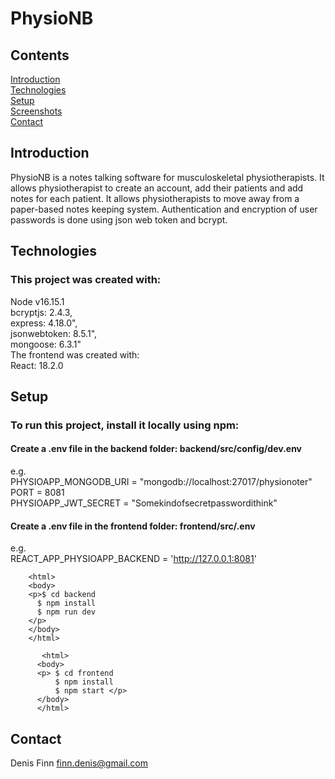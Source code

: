 # PhysioNB
## Contents
[Introduction](#introduction)  
[Technologies](#technologies)  
[Setup](#setup)  
[Screenshots](#screenshots)  
[Contact](#contact)  

## Introduction
PhysioNB is a notes talking software for musculoskeletal physiotherapists. It allows physiotherapist to create an account, add their patients and add notes for each patient. It allows physiotherapists to move away from a paper-based notes keeping system.
Authentication and encryption of user passwords is done using json web token and bcrypt.

## Technologies
### This project was created with:  
  Node v16.15.1  
  bcryptjs: 2.4.3,  
  express: 4.18.0",  
  jsonwebtoken: 8.5.1",  
  mongoose: 6.3.1"  
The frontend was created with:  
  React: 18.2.0  
  
## Setup
### To run this project, install it locally using npm:  
#### Create a .env file in the backend folder: backend/src/config/dev.env  
e.g.  
PHYSIOAPP_MONGODB_URI = "mongodb://localhost:27017/physionoter"  
PORT = 8081  
PHYSIOAPP_JWT_SECRET = "Somekindofsecretpasswordithink"    
  
#### Create a .env file in the frontend folder: frontend/src/.env  
e.g.  
REACT_APP_PHYSIOAPP_BACKEND = 'http://127.0.0.1:8081'  


        <html>
        <body>
        <p>$ cd backend  
          $ npm install  
          $ npm run dev  
        </p>
        </body>
        </html>
  
           <html>
          <body>
          <p> $ cd frontend  
              $ npm install  
              $ npm start </p>
          </body>
          </html>

  
## Contact  
  Denis Finn finn.denis@gmail.com  
  
